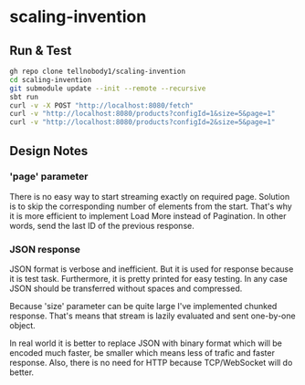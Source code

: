 # scaling-invention

## Run & Test

```sh
gh repo clone tellnobody1/scaling-invention
cd scaling-invention
git submodule update --init --remote --recursive
sbt run
curl -v -X POST "http://localhost:8080/fetch"
curl -v "http://localhost:8080/products?configId=1&size=5&page=1"
curl -v "http://localhost:8080/products?configId=2&size=5&page=1"
```

## Design Notes

### 'page' parameter

There is no easy way to start streaming exactly on required page.
Solution is to skip the corresponding number of elements from the start.
That's why it is more efficient to implement Load More instead of Pagination.
In other words, send the last ID of the previous response.

### JSON response

JSON format is verbose and inefficient. But it is used for response because
it is test task. Furthermore, it is pretty printed for easy testing. In any
case JSON should be transferred without spaces and compressed.

Because 'size' parameter can be quite large I've implemented chunked response.
That's means that stream is lazily evaluated and sent one-by-one object.

In real world it is better to replace JSON with binary format
which will be encoded much faster, be smaller which means less of trafic and
faster response. Also, there is no need for HTTP because TCP/WebSocket will do
better.
